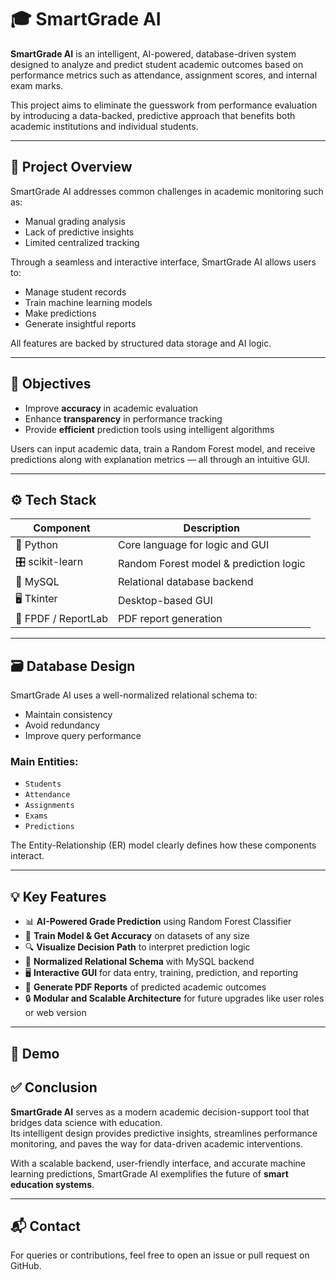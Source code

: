 # 🎓 SmartGrade AI

**SmartGrade AI** is an intelligent, AI-powered, database-driven system designed to analyze and predict student academic outcomes based on performance metrics such as attendance, assignment scores, and internal exam marks.

This project aims to eliminate the guesswork from performance evaluation by introducing a data-backed, predictive approach that benefits both academic institutions and individual students.

---

## 🧠 Project Overview

SmartGrade AI addresses common challenges in academic monitoring such as:

- Manual grading analysis
- Lack of predictive insights
- Limited centralized tracking

Through a seamless and interactive interface, SmartGrade AI allows users to:

- Manage student records
- Train machine learning models
- Make predictions
- Generate insightful reports

All features are backed by structured data storage and AI logic.

---

## 🎯 Objectives

- Improve **accuracy** in academic evaluation  
- Enhance **transparency** in performance tracking  
- Provide **efficient** prediction tools using intelligent algorithms

Users can input academic data, train a Random Forest model, and receive predictions along with explanation metrics — all through an intuitive GUI.

---

## ⚙️ Tech Stack

| Component      | Description                              |
|----------------|------------------------------------------|
| 🐍 Python       | Core language for logic and GUI           |
| 🎛️ scikit-learn | Random Forest model & prediction logic   |
| 🐬 MySQL        | Relational database backend               |
| 🖥️ Tkinter      | Desktop-based GUI                         |
| 📄 FPDF / ReportLab | PDF report generation                 |

---

## 🗃️ Database Design

SmartGrade AI uses a well-normalized relational schema to:

- Maintain consistency
- Avoid redundancy
- Improve query performance

### Main Entities:
- `Students`
- `Attendance`
- `Assignments`
- `Exams`
- `Predictions`

The Entity-Relationship (ER) model clearly defines how these components interact.

---

## 💡 Key Features

- 📊 **AI-Powered Grade Prediction** using Random Forest Classifier  
- 🧠 **Train Model & Get Accuracy** on datasets of any size  
- 🔍 **Visualize Decision Path** to interpret prediction logic  
- 📁 **Normalized Relational Schema** with MySQL backend  
- 🖥️ **Interactive GUI** for data entry, training, prediction, and reporting  
- 📄 **Generate PDF Reports** of predicted academic outcomes  
- 🔒 **Modular and Scalable Architecture** for future upgrades like user roles or web version

---

## 🎥 Demo



## ✅ Conclusion

**SmartGrade AI** serves as a modern academic decision-support tool that bridges data science with education.  
Its intelligent design provides predictive insights, streamlines performance monitoring, and paves the way for data-driven academic interventions.

With a scalable backend, user-friendly interface, and accurate machine learning predictions, SmartGrade AI exemplifies the future of **smart education systems**.

---

## 📬 Contact

For queries or contributions, feel free to open an issue or pull request on GitHub.

